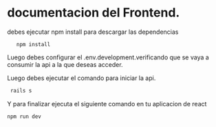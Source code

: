 # documentacion del Frontend.

debes ejecutar npm install para descargar las dependencias 
```react
   npm install
```
Luego debes configurar el .env.development.verificando que se vaya a consumir la api a la que deseas acceder.

Luego debes ejecutar el comando para iniciar la api.
```ruby
 rails s
```

Y para finalizar ejecuta el siguiente comando en tu aplicacion de react

```react
npm run dev
```
